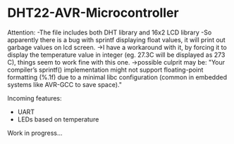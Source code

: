 # DHT22-AVR-Microcontroller

Attention:
-The file includes both DHT library and 16x2 LCD library
-So apparently there is a bug with sprintf displaying float values, it will print out garbage values on lcd screen. 
->I have a workaround with it, by forcing it to display the temperature value in integer (eg. 27.3C will be displayed as 273 C), things seem to work fine with this one. 
->possible culprit may be: "Your compiler’s sprintf() implementation might not support floating-point formatting (%.1f) due to a minimal libc configuration (common in embedded systems like AVR-GCC to save space)."


Incoming features: 
+ UART 
+ LEDs based on temperature

Work in progress...

